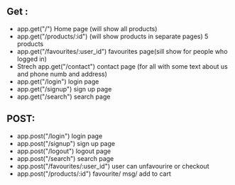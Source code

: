 ## Get :
- app.get("/") Home page (will show all products)
- app.get("/products/:id") (will show products in separate pages) 5 products
- app.get("/favourites/:user_id") favourites page(sill show for people who logged in)
- Strech app.get("/contact") contact page (for all with some text about us and phone numb and address) 
- app.get("/login") login page  
- app.get("/signup") sign up page 
- app.get("/search") search page  

## POST:
- app.post("/login") login page  
- app.post("/signup") sign up page 
- app.post("/logout") logout page
- app.post("/search") search page 
- app.post("/favourites/:user_id") user can unfavourire or checkout
- app.post("/products/:id") favourite/ msg/ add to cart
